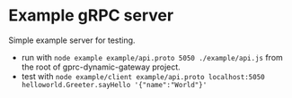 # Example gRPC server

Simple example server for testing.

* run with `node example example/api.proto 5050 ./example/api.js` from the root of gprc-dynamic-gateway project.
* test with `node example/client example/api.proto localhost:5050 helloworld.Greeter.sayHello '{"name":"World"}'`
